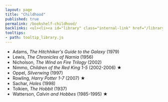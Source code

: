 ```yaml
---
layout: page
title: "Childhood"
published: true
permalink: /bookshelf-childhood/
backlinks: <ul><li><a id="library" class="internal-link" href="/library/">Library</a></li></ul>
tooltips: 
- path: tooltip_library.js
---
```


* Adams, *The Hitchhiker's Guide to the Galaxy* (1979)
* Lewis, *The Chronicles of Narnia* (1956)
* Nicholson, *The Wind on Fire Trilogy* (2002)
* Nimmo, *Children of the Red King 1-5* (2002-2006) ★
* Oppel, *Silverwing* (1997)
* Rowling, *Harry Potter 1-7* (2007) ★
* Sachar, *Holes* (1998)
* Tolkien, *The Hobbit* (1937)
* Watterson, *Calvin and Hobbes* (1985-1995) ★
